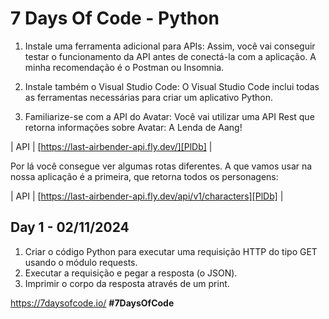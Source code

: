 # 7 Days Of Code - Python

1. Instale uma ferramenta adicional para APIs:
Assim, você vai conseguir testar o funcionamento da API antes de conectá-la com a aplicação. 
A minha recomendação é o Postman ou Insomnia. 

 
2. Instale também o Visual Studio Code:
O Visual Studio Code inclui todas as ferramentas necessárias para criar um aplicativo Python.

 
3. Familiarize-se com a API do Avatar:
Você vai utilizar uma API Rest que retorna informações sobre Avatar: A Lenda de Aang!

| API | [https://last-airbender-api.fly.dev/][PlDb] |

Por lá você consegue ver algumas rotas diferentes. A que vamos usar na nossa aplicação é a primeira, que retorna todos os personagens:

| API | [https://last-airbender-api.fly.dev/api/v1/characters][PlDb] |

 
 ## Day 1 - 02/11/2024

1. Criar o código Python para executar uma requisição HTTP do tipo GET usando o módulo requests.
2. Executar a requisição e pegar a resposta (o JSON).
3. Imprimir o corpo da resposta através de um print.

https://7daysofcode.io/
**#7DaysOfCode**